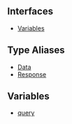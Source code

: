 ## Interfaces

- [Variables](api/namespaces%5Cqueries%5Cnamespaces%5CGetProfileWidgets%5Cinterfaces%5CVariables.md)

## Type Aliases

- [Data](api/namespaces%5Cqueries%5Cnamespaces%5CGetProfileWidgets%5Ctype-aliases%5CData.md)
- [Response](api/namespaces%5Cqueries%5Cnamespaces%5CGetProfileWidgets%5Ctype-aliases%5CResponse.md)

## Variables

- [query](api/namespaces%5Cqueries%5Cnamespaces%5CGetProfileWidgets%5Cvariables%5Cquery.md)
